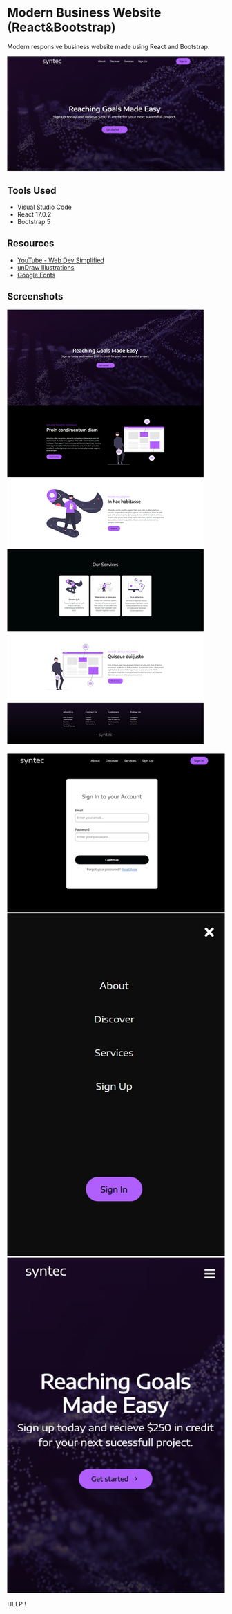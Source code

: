 # Modern Business Website (React&Bootstrap)

 Modern responsive business website made using React and Bootstrap.
 
 ![react](img/img0.jpg)


## Tools Used

- Visual Studio Code
- React 17.0.2
- Bootstrap 5


## Resources

- [YouTube - Web Dev Simplified](https://www.youtube.com/c/WebDevSimplified)
- [unDraw Illustrations](https://undraw.co/illustrations)
- [Google Fonts](https://fonts.google.com/)


## Screenshots
![react](img/img1.jpg)
![react](img/img2.jpg)
![react](img/img4a.jpg)
![react](img/img4b.jpg)

HELP !
